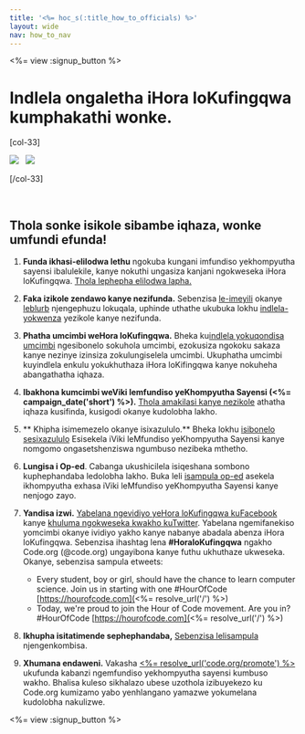 ```yaml
---
title: '<%= hoc_s(:title_how_to_officials) %>'
layout: wide
nav: how_to_nav
---
```

<%= view :signup_button %>

# Indlela ongaletha iHora loKufingqwa kumphakathi wonke.

[col-33]

![](/images/fit-275/highlight-obama.png)&nbsp;&nbsp;&nbsp;![](/images/fit-246/dan.jpg)

[/col-33]

<p style="clear:both">&nbsp;</p>

## Thola sonke isikole sibambe iqhaza, wonke umfundi efunda!

1. **Funda ikhasi-elilodwa lethu** ngokuba kungani imfundiso yekhompyutha sayensi ibalulekile, kanye nokuthi ungasiza kanjani ngokweseka iHora loKufingqwa. [Thola lephepha elilodwa lapha.](/files/hoc-one-pager-public-officials-2016.pdf)

2. **Faka izikole zendawo kanye nezifunda.** Sebenzisa [ le-imeyili](<%= resolve_url('/promote/resources#sample-emails') %>) okanye [leblurb](<%= resolve_url('/promote/stats') %>) njengephuzu lokuqala, uphinde uthathe ukubuka lokhu [indlela-yokwenza](<%= resolve_url('/how-to') %>) yezikole kanye nezifunda.

3. **Phatha umcimbi weHora loKufingqwa.** Bheka ku[indlela yokuqondisa umcimbi](<%= resolve_url('/how-to/events') %>) ngesibonelo sokuhola umcimbi, ezokusiza ngokoku sakaza kanye nezinye izinsiza zokulungiselela umcimbi. Ukuphatha umcimbi kuyindlela enkulu yokukhuthaza iHora loKifingqwa kanye nokuheha abangathatha iqhaza.

4. **Ibakhona kumcimbi weViki lemfundiso yeKhompyutha Sayensi (<%= campaign_date('short') %>).** [Thola amakilasi kanye nezikole](<%= resolve_url('/events') %>) athatha iqhaza kusifinda, kusigodi okanye kudolobha lakho.

5. ** Khipha isimemezelo okanye isixazululo.** Bheka lokhu [ isibonelo sesixazululo](<%= resolve_url('resources/proclamation') %>) Esisekela iViki leMfundiso yeKhompyutha Sayensi kanye nomgomo ongasetshenziswa ngumbuso nezibeka mthetho.

6. **Lungisa i Op-ed**. Cabanga ukushicilela isiqeshana sombono kuphephandaba ledolobha lakho. Buka leli [isampula op-ed](<%= resolve_url('/promote/op-ed') %>) asekela ikhompyutha exhasa iViki leMfundiso yeKhompyutha Sayensi kanye nenjogo zayo.

7. **Yandisa izwi.** [Yabelana ngevidiyo yeHora loKufingqwa kuFacebook](https://www.facebook.com/sharer/sharer.php?u=http%3A%2F%2Fhourofcode.com%2Fus) kanye [khuluma ngokweseka kwakho kuTwitter](https://twitter.com/intent/tweet?url=http%3A%2F%2Fhourofcode.com&text=I%27m%20participating%20in%20this%20year%27s%20%23HourOfCode%2C%20are%20you%3F%20%40codeorg&original_referer=https%3A%2F%2Fwww.google.com%2Furl%3Fq%3Dhttps%253A%252F%252Ftwitter.com%252Fshare%253Fhashtags%253D%2526amp%253Brelated%253Dcodeorg%2526amp%253Btext%253DI%252527m%252Bparticipating%252Bin%252Bthis%252Byear%252527s%252B%252523HourOfCode%25252C%252Bare%252Byou%25253F%252B%252540codeorg%2526amp%253Burl%253Dhttp%25253A%25252F%25252Fhourofcode.com%26sa%3DD%26sntz%3D1%26usg%3DAFQjCNE1GLTUbKZfMlEh9Aj5w0iswz6PYQ&related=codeorg&hashtags=). Yabelana ngemifanekiso yomcimbi okanye ividiyo yakho kanye nabanye abadala abenza iHora loKufingqwa. Sebenzisa ihashtag lena **#HoraloKufingqwa** ngakho Code.org (@code.org) ungayibona kanye futhu ukhuthaze ukweseka. Okanye, sebenzisa sampula etweets:
    
    - Every student, boy or girl, should have the chance to learn computer science. Join us in starting with one #HourOfCode [https://hourofcode.com](<%= resolve_url('/') %>)
    - Today, we're proud to join the Hour of Code movement. Are you in? #HourOfCode [https://hourofcode.com](<%= resolve_url('/') %>)   
          
        

8. **Ikhupha isitatimende sephephandaba,** [ Sebenzisa lelisampula](<%= resolve_url('/promote/official-press-release') %>) njengenkombisa.

9. **Xhumana endaweni.** Vakasha [<%= resolve_url('code.org/promote') %>](<%= resolve_url('https://code.org/promote') %>) ukufunda kabanzi ngemfundiso yekhompyutha sayensi kumbuso wakho. Bhalisa kuleso sikhalazo ubese uzothola izibuyekezo ku Code.org kumizamo yabo yenhlangano yamazwe yokumelana kudolobha nakulizwe.

<%= view :signup_button %>